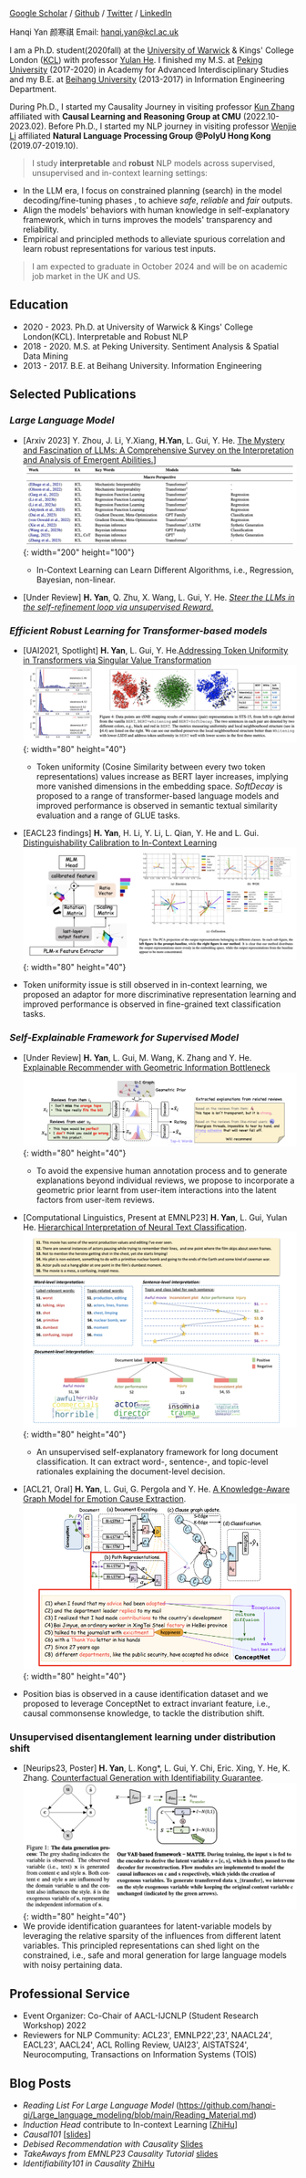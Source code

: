 
[Google Scholar](https://scholar.google.com/citations?user=YmWi1lgAAAAJ&hl=en) / [Github](https://github.com/hanqi-qi) / [Twitter](https://twitter.com/yan_hanqi) / [LinkedIn](https://www.linkedin.com/in/hanqi-yan-9211a91b1/?originalSubdomain=uk)

Hanqi Yan 颜寒祺
Email: [hanqi.yan@kcl.ac.uk](hanqi.yan@kcl.ac.uk)

I am a Ph.D. student(2020fall) at the [University of Warwick](https://warwick.ac.uk/) & Kings' College London ([KCL](https://www.kcl.ac.uk/)) with professor [Yulan He](https://sites.google.com/view/yulanhe/home). I finished my M.S. at [Peking University](https://english.pku.edu.cn/) (2017-2020) in Academy for Advanced Interdisciplinary Studies and my B.E. at [Beihang University](https://ev.buaa.edu.cn/) (2013-2017) in Information Engineering Department. 

During Ph.D., I started my Causality Journey in visiting professor [Kun Zhang](https://www.andrew.cmu.edu/user/kunz1/) affiliated with **Causal Learning and Reasoning Group at CMU** (2022.10-2023.02). Before Ph.D., I started my NLP journey in visiting professor [Wenjie Li](https://www4.comp.polyu.edu.hk/~cswjli/) affiliated **Natural Language Processing Group @PolyU Hong Kong** (2019.07-2019.10).

> I study **interpretable** and **robust** NLP models across supervised, unsupervised and in-context learning settings:
 * In the LLM era, I focus on constrained planning (search) in the model decoding/fine-tuning phases , to achieve _safe_, _reliable_ and _fair_ outputs.
 * Align the models' behaviors with human knowledge in self-explanatory framework, which in turns improves the models' transparency and reliability.
 * Empirical and principled methods to alleviate spurious correlation and learn robust representations for various test inputs.

> I am expected to graduate in October 2024 and will be on academic job market in the UK and US.

## Education
* 2020 - 2023. Ph.D. at University of Warwick & Kings' College London(KCL). Interpretable and Robust NLP
* 2018 - 2020. M.S. at Peking University. Sentiment Analysis & Spatial Data Mining
* 2013 - 2017. B.E. at Beihang University. Information Engineering

## Selected Publications

### _Large Language Model_
* [Arxiv 2023]  Y. Zhou, J. Li, Y.Xiang, **H.Yan**, L. Gui, Y. He. [The Mystery and Fascination of LLMs: A Comprehensive Survey on the Interpretation and Analysis of Emergent Abilities.](https://arxiv.org/abs/2311.00237)]
![In-Context Learning can Learn Different Algorithm](/images/survey_macro.png){: width="200" height="100"}
  * In-Context Learning can Learn Different Algorithms, i.e., Regression, Bayesian, non-linear. 

* [Under Review] **H. Yan**, Q. Zhu, X. Wang, L. Gui, Y. He. <ins>_Steer the LLMs in the self-refinement loop via unsupervised Reward_.</ins>


### _Efficient Robust Learning for Transformer-based models_

* [UAI2021, Spotlight] **H. Yan**, L. Gui, Y. He.[Addressing Token Uniformity in Transformers via Singular Value Transformation](https://proceedings.mlr.press/v180/yan22b.html)
![softdecay](/images/softdecay.png){: width="80" height="40"}
  * Token uniformity (Cosine Similarity between every two token representations) values increase as BERT layer increases, implying  more vanished dimensions in the embedding space. _SoftDecay_ is proposed to a range of transformer-based language models and improved performance is observed in semantic textual similarity evaluation and a range of GLUE tasks. 

* [EACL23 findings] **H. Yan**, H. Li, Y. Li, L. Qian, Y. He and L. Gui. [Distinguishability Calibration to In-Context Learning](https://arxiv.org/abs/2302.06198)
![incontext_adaptor](/images/incontext_adaptor.png){: width="80" height="40"}
* Token uniformity issue is still observed in in-context learning, we proposed an adaptor for more discriminative representation learning and improved performance is observed in fine-grained text classification tasks.

### _Self-Explainable Framework for Supervised Model_

* [Under Review] **H. Yan**, L. Gui, M. Wang, K. Zhang and Y. He. 
 [Explainable Recommender with Geometric Information Bottleneck](https://arxiv.org/abs/2305.05331)
![In-Context Learning can Learn Different Algorithm](/images/giant.png){: width="80" height="40"}
  * To avoid the expensive human annotation process and to generate explanations beyond individual reviews, we propose to incorporate a geometric prior learnt from user-item interactions into the latent factors from user-item reviews.

* [Computational Linguistics, Present at EMNLP23] **H. Yan**, L. Gui, Yulan He. [Hierarchical Interpretation of Neural Text Classification](https://direct.mit.edu/coli/article/doi/10.1162/coli_a_00459/112768/Hierarchical-Interpretation-of-Neural-Text).
![Giant](/images/hint.png){: width="80" height="40"}
  * An unsupervised self-explanatory framework for long document classification. It can extract word-, sentence-, and topic-level rationales explaining the document-level decision.
  
* [ACL21, Oral] **H. Yan**, L. Gui, G. Pergola and Y. He. [A Knowledge-Aware Graph Model for Emotion Cause Extraction](https://aclanthology.org/2021.acl-long.261.pdf).
![kag](/images/kag_new.png){: width="80" height="40"}
* Position bias is observed in a cause identification dataset and we proposed to leverage ConceptNet to extract invariant feature, i.e., causal commonsense knowledge, to tackle the distribution shift. 

### Unsupervised disentanglement learning under distribution shift

* [Neurips23, Poster] **H. Yan**, L. Kong*, L. Gui, Y. Chi, Eric. Xing, Y. He, K. Zhang. [Counterfactual Generation with Identifiability Guarantee](https://neurips.cc/virtual/2023/poster/71063).
![matte](/images/matte.png){: width="80" height="40"}
* We provide identification guarantees for latent-variable models by leveraging the relative sparsity of the influences from different latent variables. This principled representations can shed light on the constrained, i.e., safe and moral generation for large language models with noisy pertaining data.

## Professional Service

* Event Organizer:  Co-Chair of AACL-IJCNLP (Student Research Workshop) 2022 
* Reviewers for NLP Community: ACL23', EMNLP22',23', NAACL24', EACL23', AACL24', ACL Rolling Review, UAI23', AISTATS24', Neurocomputing, Transactions on Information Systems (TOIS)

## Blog Posts
* _Reading List For Large Language Model_ (https://github.com/hanqi-qi/Large_language_modeling/blob/main/Reading_Material.md)
* _Induction Head_ contribute to In-context Learning [[ZhiHu](https://zhuanlan.zhihu.com/p/652269984)]
* _Causal101_ [[slides](https://github.com/hanqi-qi/NLPReadingGroup/blob/main/CausalInference/CausalInference_Intro_hanqi.pdf)]
* _Debised Recommendation with Causality_ [Slides](https://github.com/hanqi-qi/NLPReadingGroup/blob/main/CausalInference/CausalInference_RS_hanqi.pdf)
* _TakeAways from EMNLP23 Causality Tutorial_ [slides](https://drive.google.com/file/d/1u57NrYyKyEkMRGdYf5Mgdp0lBmK2UxZi/view)
* _Identifiability101 in Causality_ [ZhiHu](https://zhuanlan.zhihu.com/p/665841340)
